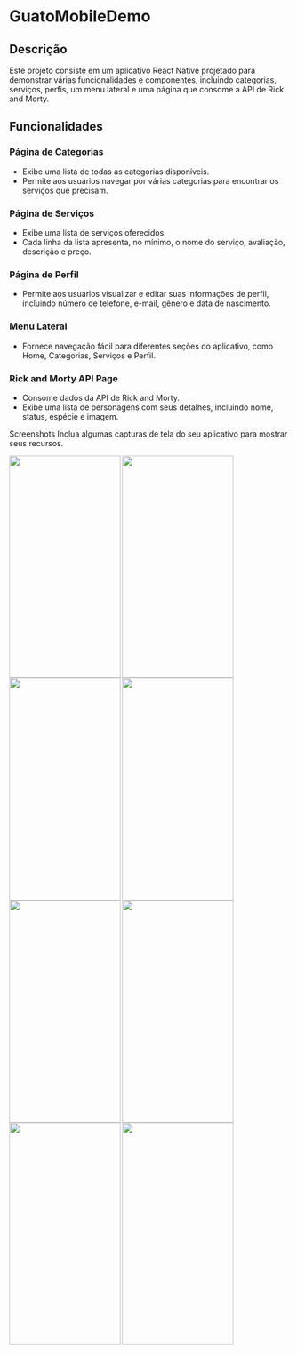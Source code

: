 # GuatoMobileDemo

## Descrição

Este projeto consiste em um aplicativo React Native projetado para demonstrar várias funcionalidades e componentes, incluindo categorias, serviços, perfis, um menu lateral e uma página que consome a API de Rick and Morty.

## Funcionalidades

### Página de Categorias

- Exibe uma lista de todas as categorias disponíveis.
- Permite aos usuários navegar por várias categorias para encontrar os serviços que precisam.

### Página de Serviços

- Exibe uma lista de serviços oferecidos.
- Cada linha da lista apresenta, no mínimo, o nome do serviço, avaliação, descrição e preço.

### Página de Perfil

- Permite aos usuários visualizar e editar suas informações de perfil, incluindo número de telefone, e-mail, gênero e data de nascimento.

### Menu Lateral

- Fornece navegação fácil para diferentes seções do aplicativo, como Home, Categorias, Serviços e Perfil.

### Rick and Morty API Page

- Consome dados da API de Rick and Morty.
- Exibe uma lista de personagens com seus detalhes, incluindo nome, status, espécie e imagem.

Screenshots
Inclua algumas capturas de tela do seu aplicativo para mostrar seus recursos.

<img align="left" width="200" height="400" src="https://images-pinheiro.s3.us-east-2.amazonaws.com/Captura+de+ecr%C3%A3+2024-07-10+082508.png">
<img align="left" width="200" height="400" src="https://images-pinheiro.s3.us-east-2.amazonaws.com/Captura+de+ecr%C3%A3+2024-07-10+082609.png">
<img align="left" width="200" height="400" src="https://images-pinheiro.s3.us-east-2.amazonaws.com/Captura+de+ecr%C3%A3+2024-07-11+143709.png">
<img align="left" width="200" height="400" src="https://images-pinheiro.s3.us-east-2.amazonaws.com/Captura+de+ecr%C3%A3+2024-07-11+143734.png">
<img align="left" width="200" height="400" src="https://images-pinheiro.s3.us-east-2.amazonaws.com/Captura+de+ecr%C3%A3+2024-07-11+143757.png">
<img align="left" width="200" height="400" src="https://images-pinheiro.s3.us-east-2.amazonaws.com/Captura+de+ecr%C3%A3+2024-07-11+230221.png">
<img align="left" width="200" height="400" src="https://images-pinheiro.s3.us-east-2.amazonaws.com/Captura+de+ecr%C3%A3+2024-07-11+230155.png">
<img align="left" width="200" height="400" src="https://images-pinheiro.s3.us-east-2.amazonaws.com/Captura+de+ecr%C3%A3+2024-07-11+233809.png">
